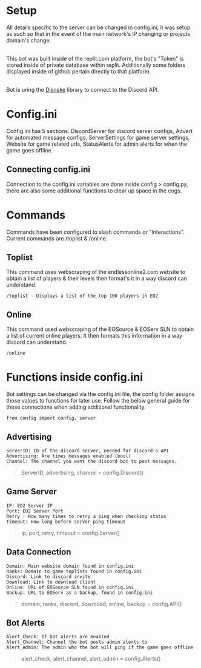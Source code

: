 # Setup #
All details specific to the server can be changed in config.ini, it was setup as such so that in the event of the main network's IP changing or projects domain's change. <br><br>

This bot was built inside of the replit.com platform, the bot's "Token" is stored inside of private database within replit. Additionally some folders displayed inside of github pertain directly to that platform.<br><br>

Bot is uring the [Disnake](https://docs.disnake.dev/en/stable/) library to connect to the Discord API.

# Config.ini #
Config.ini has 5 sections: DiscordServer for discord server configs, Advert for automated message configs, ServerSettings for game server settings, Website for game related urls, StatusAlerts for admin alerts for when the game goes offline.

## Connecting config.ini ##
Connection to the config.ini variables are done inside config > config.py, there are also some additional functions to clear up space in the cogs.

# Commands #
Commands have been configured to slash commands or "Interactions". Current commands are /toplist & /online.

## Toplist ##
This command uses webscraping of the endlessonline2.com website to obtain a list of players & their levels then format's it in a way discord can understand.
```
/toplist - Displays a list of the top 100 players in EO2
```

## Online ##
This command used webscraping of the EOSource & EOServ SLN to obtain a list of current online players. It then formats this information in a way discord can understand.
```
/online
```


# Functions inside config.ini #
Bot settings can be changed via the config.ini file, the config folder assigns those values to functions for later use. Follow the below general guide for these connections when adding additional functionality.

```
from config import config, server
```

## Advertising ##
```
ServerID: ID of the discord server, needed for discord's API
Advertising: Are times messages enabled (bool)
Channel: The channel you want the discord bot to post messages.
```
> ServerID, advertising, channel = config.Discord()

## Game Server ##
```
IP: EO2 Server IP
Port: EO2 Server Port
Retry : How many times to retry a ping when checking status
Timeout: How long before server ping timeout
```
> ip, port, retry, timeout = config.Server()

## Data Connection ##
```
Domain: Main website domain found in config.ini
Ranks: Domain to game toplists found in config.ini
Discord: Link to discord invite
Download: Link to download client
Online: URL of EOSource SLN found in config.ini
Backup: URL to EOServ as a backup, found in config.ini
```
> domain, ranks, discord, download, online, backup = config.API()

## Bot Alerts ##
```
Alert_Check: If bot alerts are enabled
Alert_Channel: Channel the bot posts admin alerts to
Alert_Admin: The admin who the bot will ping if the game goes offline
```
> alert_check, alert_channel, alert_admin = config.Alerts()
